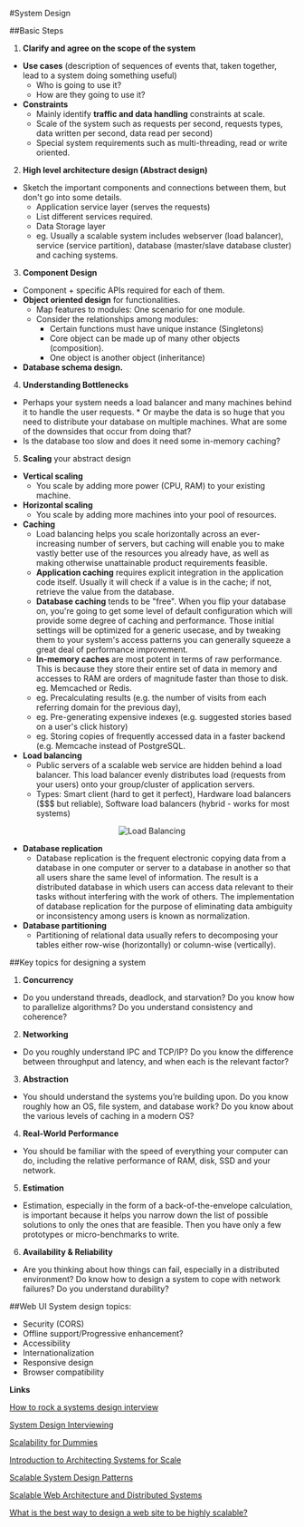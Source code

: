 #System Design

##Basic Steps

1) **Clarify and agree on the scope of the system**
* **Use cases** (description of sequences of events that, taken together, lead to a system doing something useful)
	* Who is going to use it?
	* How are they going to use it?
* **Constraints** 
	* Mainly identify **traffic and data handling** constraints at scale.
	* Scale of the system such as requests per second, requests types, data written per second, data read per second)
	* Special system requirements such as multi-threading, read or write oriented.
	
2) **High level architecture design (Abstract design)**
* Sketch the important components and connections between them, but don't go into some details.
	* Application service layer (serves the requests)
	* List different services required.
   	* Data Storage layer
   	* eg. Usually a scalable system includes webserver (load balancer), service (service partition), database (master/slave database cluster) and caching systems.

3) **Component Design**
* Component + specific APIs required for each of them.
* **Object oriented design** for functionalities.
	* Map features to modules: One scenario for one module.
	* Consider the relationships among modules: 
		* Certain functions must have unique instance (Singletons)
		* Core object can be made up of many other objects (composition).
		* One object is another object (inheritance)
* **Database schema design.**

4) **Understanding Bottlenecks**
* Perhaps your system needs a load balancer and many machines behind it to handle the user requests. * Or maybe the data is so huge that you need to distribute your database on multiple machines. What are some of the downsides that occur from doing that? 
* Is the database too slow and does it need some in-memory caching?	

5) **Scaling** your abstract design
* **Vertical scaling**
	* You scale by adding more power (CPU, RAM) to your existing machine.
* **Horizontal scaling**
	* You scale by adding more machines into your pool of resources. 
* **Caching**
	* Load balancing helps you scale horizontally across an ever-increasing number of servers, but caching will enable you to make vastly better use of the resources you already have, as well as making otherwise unattainable product requirements feasible. 
	* **Application caching** requires explicit integration in the application code itself. Usually it will check if a value is in the cache; if not, retrieve the value from the database.
	* **Database caching** tends to be "free". When you flip your database on, you're going to get some level of default configuration which will provide some degree of caching and performance. Those initial settings will be optimized for a generic usecase, and by tweaking them to your system's access patterns you can generally squeeze a great deal of performance improvement.
	* **In-memory caches** are most potent in terms of raw performance. This is because they store their entire set of data in memory and accesses to RAM are orders of magnitude faster than those to disk. eg. Memcached or Redis.
	* eg. Precalculating results (e.g. the number of visits from each referring domain for the previous day), 
	* eg. Pre-generating expensive indexes (e.g. suggested stories based on a user's click history)
	* eg. Storing copies of frequently accessed data in a faster backend (e.g. Memcache instead of PostgreSQL.
* **Load balancing**
	* Public servers of a scalable web service are hidden behind a load balancer.  This load balancer evenly distributes load (requests from your users) onto your group/cluster of  application servers.
	* Types: Smart client (hard to get it perfect), Hardware load balancers ($$$ but reliable), Software load balancers (hybrid - works for most systems)

<p align="center">
  <img src="http://lethain.com/static/blog/intro_arch/load_balance.png" alt="Load Balancing"/>
</p>

* **Database replication**
	* Database replication is the frequent electronic copying data from a database in one computer or server to a database in another so that all users share the same level of information. The result is a distributed database in which users can access data relevant to their tasks without interfering with the work of others. The implementation of database replication for the purpose of eliminating data ambiguity or inconsistency among users is known as normalization.
* **Database partitioning**
	* Partitioning of relational data usually refers to decomposing your tables either row-wise (horizontally) or column-wise (vertically).

##Key topics for designing a system

1) **Concurrency** 
* Do you understand threads, deadlock, and starvation? Do you know how to parallelize algorithms? Do you understand consistency and coherence?

2) **Networking**
* Do you roughly understand IPC and TCP/IP? Do you know the difference between throughput and latency, and when each is the relevant factor?

3) **Abstraction**
* You should understand the systems you’re building upon. Do you know roughly how an OS, file system, and database work? Do you know about the various levels of caching in a modern OS?

4) **Real-World Performance**
* You should be familiar with the speed of everything your computer can do, including the relative performance of RAM, disk, SSD and your network.

5) **Estimation**
* Estimation, especially in the form of a back-of-the-envelope calculation, is important because it helps you narrow down the list of possible solutions to only the ones that are feasible. Then you have only a few prototypes or micro-benchmarks to write.	

6) **Availability & Reliability**
*  Are you thinking about how things can fail, especially in a distributed environment? Do know how to design a system to cope with network failures? Do you understand durability?


##Web UI System design topics:
* Security (CORS)
* Offline support/Progressive enhancement?
* Accessibility
* Internationalization
* Responsive design
* Browser compatibility

**Links**

[How to rock a systems design interview](http://www.palantir.com/2011/10/how-to-rock-a-systems-design-interview/)

[System Design Interviewing](http://www.hiredintech.com/system-design/)

[Scalability for Dummies](http://www.lecloud.net/tagged/scalability)

[Introduction to Architecting Systems for Scale](http://lethain.com/introduction-to-architecting-systems-for-scale/)

[Scalable System Design Patterns](http://horicky.blogspot.com/2010/10/scalable-system-design-patterns.html)

[Scalable Web Architecture and Distributed Systems](http://www.aosabook.org/en/distsys.html)

[What is the best way to design a web site to be highly scalable?](http://programmers.stackexchange.com/a/108679/62739)